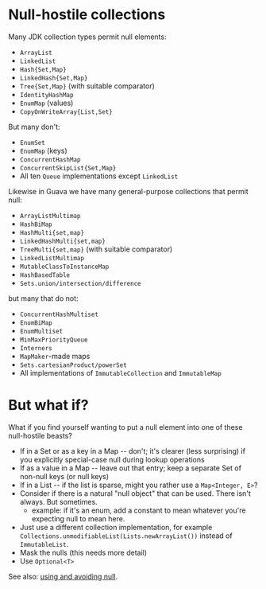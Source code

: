 # Null-hostile collections

Many JDK collection types permit null elements:

*   `ArrayList`
*   `LinkedList`
*   `Hash{Set,Map}`
*   `LinkedHash{Set,Map}`
*   `Tree{Set,Map}` (with suitable comparator)
*   `IdentityHashMap`
*   `EnumMap` (values)
*   `CopyOnWriteArray{List,Set}`

But many don't:

*   `EnumSet`
*   `EnumMap` (keys)
*   `ConcurrentHashMap`
*   `ConcurrentSkipList{Set,Map}`
*   All ten `Queue` implementations except `LinkedList`

Likewise in Guava we have many general-purpose collections that permit null:

*   `ArrayListMultimap`
*   `HashBiMap`
*   `HashMulti{set,map}`
*   `LinkedHashMulti{set,map}`
*   `TreeMulti{set,map}` (with suitable comparator)
*   `LinkedListMultimap`
*   `MutableClassToInstanceMap`
*   `HashBasedTable`
*   `Sets.union/intersection/difference`

but many that do not:

*   `ConcurrentHashMultiset`
*   `EnumBiMap`
*   `EnumMultiset`
*   `MinMaxPriorityQueue`
*   `Interners`
*   `MapMaker`-made maps
*   `Sets.cartesianProduct/powerSet`
*   All implementations of `ImmutableCollection` and `ImmutableMap`

# But what if?

What if you find yourself wanting to put a null element into one of these
null-hostile beasts?

*   If in a Set or as a key in a Map -- don't; it's clearer (less surprising) if
    you explicitly special-case null during lookup operations
*   If as a value in a Map -- leave out that entry; keep a separate Set of
    non-null keys (or null keys)
*   If in a List -- if the list is sparse, might you rather use a `Map<Integer,
    E>`?
*   Consider if there is a natural "null object" that can be used. There isn't
    always. But sometimes.
    *   example: if it's an enum, add a constant to mean whatever you're
        expecting null to mean here.
*   Just use a different collection implementation, for example
    `Collections.unmodifiableList(Lists.newArrayList())` instead of
    `ImmutableList`.
*   Mask the nulls (this needs more detail)
*   Use `Optional<T>`

See also: [using and avoiding null].

[using and avoiding null]: UsingAndAvoidingNullExplained
